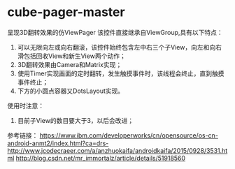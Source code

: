 # cube-pager-master
呈现3D翻转效果的仿ViewPager
该控件直接继承自ViewGroup,具有以下特点：
1. 可以无限向左或向右翻滚，该控件始终包含左中右三个子View，向左和向右滑包括回收View和新生View两个动作；
2. 3D翻转效果由Camera和Matrix实现；
3. 使用Timer实现画面的定时翻转，发生触摸事件时，该线程会终止，直到触摸事件终止；
4. 下方的小圆点容器又DotsLayout实现。

使用时注意：
1. 目前子View的数目要大于3，以后会改进；

参考链接：
https://www.ibm.com/developerworks/cn/opensource/os-cn-android-anmt2/index.html?ca=drs-
http://www.jcodecraeer.com/a/anzhuokaifa/androidkaifa/2015/0928/3531.html
http://blog.csdn.net/mr_immortalz/article/details/51918560
